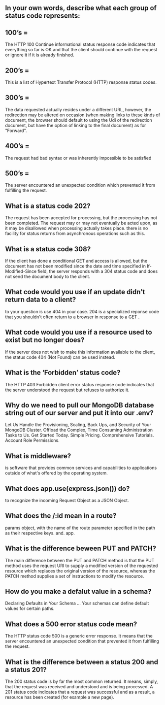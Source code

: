 ## In your own words, describe what each group of status code represents:
## 100’s =
The HTTP 100 Continue informational status response code indicates that everything so far is OK and that the client should continue with the request or ignore it if it is already finished.
## 200’s =
This is a list of Hypertext Transfer Protocol (HTTP) response status codes.
## 300’s =
The data requested actually resides under a different URL, however, the redirection may be altered on occasion (when making links to these kinds of document, the browser should default to using the Udi of the redirection document, but have the option of linking to the final document) as for "Forward".
## 400’s =
The request had bad syntax or was inherently impossible to be satisfied
## 500’s =
The server encountered an unexpected condition which prevented it from fulfilling the request.
## What is a status code 202?
The request has been accepted for processing, but the processing has not been completed. The request may or may not eventually be acted upon, as it may be disallowed when processing actually takes place. there is no facility for status returns from asynchronous operations such as this.
## What is a status code 308?
If the client has done a conditional GET and access is allowed, but the document has not been modified since the date and time specified in If-Modified-Since field, the server responds with a 304 status code and does not send the document body to the client.
## What code would you use if an update didn’t return data to a client?
to your question is use 404 in your case. 204 is a specialized reponse code that you shouldn't often return to a browser in response to a GET .
## What code would you use if a resource used to exist but no longer does?
If the server does not wish to make this information available to the client, the status code 404 (Not Found) can be used instead.
## What is the ‘Forbidden’ status code?
The HTTP 403 Forbidden client error status response code indicates that the server understood the request but refuses to authorize it.
## Why do we need to pull our MongoDB database string out of our server and put it into our .env?
Let Us Handle the Provisioning, Scaling, Back Ups, and Security of Your MongoDB Cluster. Offload the Complex, Time Consuming Administration Tasks to Us. Get Started Today. Simple Pricing. Comprehensive Tutorials. Account Role Permissions.
## What is middleware?
 is software that provides common services and capabilities to applications outside of what's offered by the operating system.
## What does app.use(express.json()) do?
 to recognize the incoming Request Object as a JSON Object.
## What does the /:id mean in a route?
params object, with the name of the route parameter specified in the path as their respective keys. and. app.
## What is the difference beween PUT and PATCH?
The main difference between the PUT and PATCH method is that the PUT method uses the request URI to supply a modified version of the requested resource which replaces the original version of the resource, whereas the PATCH method supplies a set of instructions to modify the resource.
## How do you make a defalut value in a schema?
Declaring Defaults in Your Schema ... Your schemas can define default values for certain paths.
## What does a 500 error status code mean?
The HTTP status code 500 is a generic error response. It means that the server encountered an unexpected condition that prevented it from fulfilling the request.
## What is the difference between a status 200 and a status 201?
The 200 status code is by far the most common returned. It means, simply, that the request was received and understood and is being processed. A 201 status code indicates that a request was successful and as a result, a resource has been created (for example a new page).